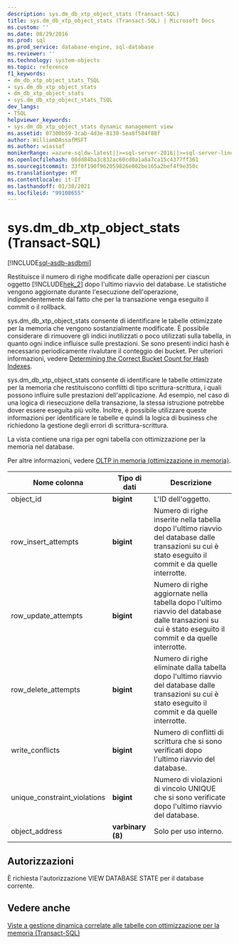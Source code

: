 ```yaml
---
description: sys.dm_db_xtp_object_stats (Transact-SQL)
title: sys.dm_db_xtp_object_stats (Transact-SQL) | Microsoft Docs
ms.custom: ''
ms.date: 08/29/2016
ms.prod: sql
ms.prod_service: database-engine, sql-database
ms.reviewer: ''
ms.technology: system-objects
ms.topic: reference
f1_keywords:
- dm_db_xtp_object_stats_TSQL
- sys.dm_db_xtp_object_stats
- dm_db_xtp_object_stats
- sys.dm_db_xtp_object_stats_TSQL
dev_langs:
- TSQL
helpviewer_keywords:
- sys.dm_db_xtp_object_stats dynamic management view
ms.assetid: 07300b59-3cab-4d3e-8138-5ea8f584f88f
author: WilliamDAssafMSFT
ms.author: wiassaf
monikerRange: =azure-sqldw-latest||>=sql-server-2016||>=sql-server-linux-2017||=azuresqldb-mi-current
ms.openlocfilehash: 08dd84ba3c832ac60cd0a1a8a7ca15c4377ff361
ms.sourcegitcommit: 33f0f190f962059826e002be165a2bef4f9e350c
ms.translationtype: MT
ms.contentlocale: it-IT
ms.lasthandoff: 01/30/2021
ms.locfileid: "99108655"
---
```

# <a name="sysdm_db_xtp_object_stats-transact-sql"></a>sys.dm_db_xtp_object_stats (Transact-SQL)
[!INCLUDE[sql-asdb-asdbmi](../../includes/applies-to-version/sql-asdb-asdbmi.md)]

  Restituisce il numero di righe modificate dalle operazioni per ciascun oggetto [!INCLUDE[hek_2](../../includes/hek-2-md.md)] dopo l'ultimo riavvio del database. Le statistiche vengono aggiornate durante l'esecuzione dell'operazione, indipendentemente dal fatto che per la transazione venga eseguito il commit o il rollback.  
  
 sys.dm_db_xtp_object_stats consente di identificare le tabelle ottimizzate per la memoria che vengono sostanzialmente modificate. È possibile considerare di rimuovere gli indici inutilizzati o poco utilizzati sulla tabella, in quanto ogni indice influisce sulle prestazioni. Se sono presenti indici hash è necessario periodicamente rivalutare il conteggio dei bucket. Per ulteriori informazioni, vedere [Determining the Correct Bucket Count for Hash Indexes](/previous-versions/sql/).  
  
 sys.dm_db_xtp_object_stats consente di identificare le tabelle ottimizzate per la memoria che restituiscono conflitti di tipo scrittura-scrittura, i quali possono influire sulle prestazioni dell'applicazione. Ad esempio, nel caso di una logica di riesecuzione della transazione, la stessa istruzione potrebbe dover essere eseguita più volte. Inoltre, è possibile utilizzare queste informazioni per identificare le tabelle e quindi la logica di business che richiedono la gestione degli errori di scrittura-scrittura.  
  
 La vista contiene una riga per ogni tabella con ottimizzazione per la memoria nel database.  
  
 Per altre informazioni, vedere [OLTP in memoria &#40;ottimizzazione in memoria&#41;](../../relational-databases/in-memory-oltp/in-memory-oltp-in-memory-optimization.md).  
  
|Nome colonna|Tipo di dati|Descrizione|  
|-----------------|---------------|-----------------|  
|object_id|**bigint**|L'ID dell'oggetto.|  
|row_insert_attempts|**bigint**|Numero di righe inserite nella tabella dopo l'ultimo riavvio del database dalle transazioni su cui è stato eseguito il commit e da quelle interrotte.|  
|row_update_attempts|**bigint**|Numero di righe aggiornate nella tabella dopo l'ultimo riavvio del database dalle transazioni su cui è stato eseguito il commit e da quelle interrotte.|  
|row_delete_attempts|**bigint**|Numero di righe eliminate dalla tabella dopo l'ultimo riavvio del database dalle transazioni su cui è stato eseguito il commit e da quelle interrotte.|  
|write_conflicts|**bigint**|Numero di conflitti di scrittura che si sono verificati dopo l'ultimo riavvio del database.|  
|unique_constraint_violations|**bigint**|Numero di violazioni di vincolo UNIQUE che si sono verificate dopo l'ultimo riavvio del database.|  
|object_address|**varbinary (8)**|Solo per uso interno.|  
  
## <a name="permissions"></a>Autorizzazioni  
 È richiesta l'autorizzazione VIEW DATABASE STATE per il database corrente.  
  
## <a name="see-also"></a>Vedere anche  
 [Viste a gestione dinamica correlate alle tabelle con ottimizzazione per la memoria &#40;Transact-SQL&#41;](../../relational-databases/system-dynamic-management-views/memory-optimized-table-dynamic-management-views-transact-sql.md)  
  
